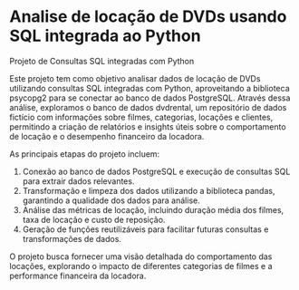 # Analise de locação de DVDs usando SQL integrada ao Python
Projeto de Consultas SQL integradas com Python

Este projeto tem como objetivo analisar dados de locação de DVDs utilizando consultas SQL integradas com Python, aproveitando a biblioteca psycopg2 para se conectar ao banco de dados PostgreSQL. Através dessa análise, exploramos o banco de dados dvdrental, um repositório de dados fictício com informações sobre filmes, categorias, locações e clientes, permitindo a criação de relatórios e insights úteis sobre o comportamento de locação e o desempenho financeiro da locadora.

As principais etapas do projeto incluem:

1. Conexão ao banco de dados PostgreSQL e execução de consultas SQL para extrair dados relevantes.
2. Transformação e limpeza dos dados utilizando a biblioteca pandas, garantindo a qualidade dos dados para análise.
3. Análise das métricas de locação, incluindo duração média dos filmes, taxa de locação e custo de reposição.
4. Geração de funções reutilizáveis para facilitar futuras consultas e transformações de dados.

O projeto busca fornecer uma visão detalhada do comportamento das locações, explorando o impacto de diferentes categorias de filmes e a performance financeira da locadora.
